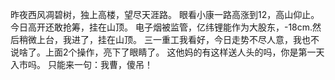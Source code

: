 昨夜西风凋碧树，独上高楼，望尽天涯路。
眼看小康一路高涨到12，高山仰止。
今日高开还敢抢筹，挂在山顶。
电子烟被监管，亿纬锂能作为大股东，-18cm.然后稍微上台，我进了，挂在山顶。
三一重工我看好，今日走势不尽人意，我也不说啥了。上面2个操作，亮下了眼睛了。
这他妈的有这样送人头的吗，你是第一天入市吗。
只能来一句：我曹，傻吊！
